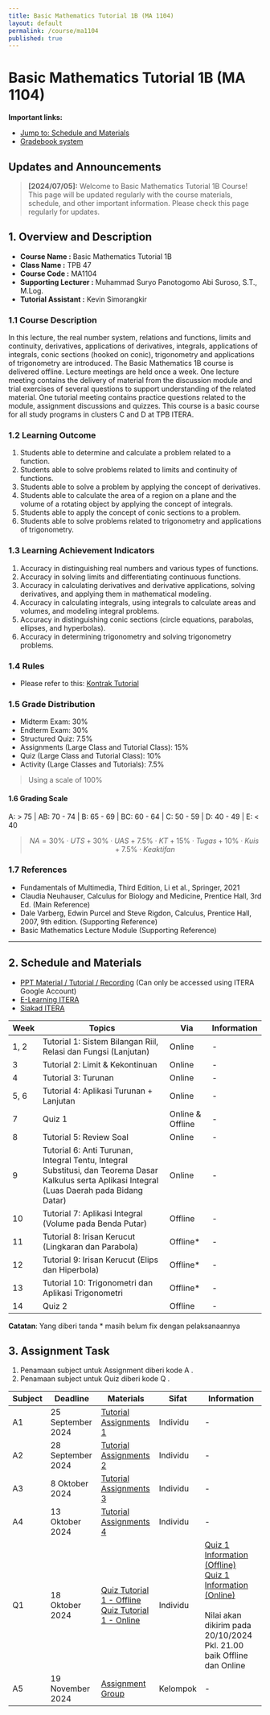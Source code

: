 ```yaml
---
title: Basic Mathematics Tutorial 1B (MA 1104)
layout: default
permalink: /course/ma1104
published: true
---
```


# Basic Mathematics Tutorial 1B (MA 1104)

**Important links:**

- [Jump to: Schedule and Materials](#2-schedule-and-materials)
- [Gradebook system](https://gradebook.kvn-tech.xyz/)

## Updates and Announcements

> **[2024/07/05]:** Welcome to Basic Mathematics Tutorial 1B Course! This page will be updated regularly with the course materials, schedule, and other important information. Please check this page regularly for updates.

## 1. Overview and Description

- **Course Name :** Basic Mathematics Tutorial 1B
- **Class Name :** TPB 47
- **Course Code :** MA1104
- **Supporting Lecturer :** Muhammad Suryo Panotogomo Abi Suroso, S.T., M.Log.
- **Tutorial Assistant :** Kevin Simorangkir

### 1.1 Course Description

In this lecture, the real number system, relations and functions, limits and continuity, derivatives, applications of derivatives, integrals, applications of integrals, conic sections (hooked on conic), trigonometry and applications of trigonometry are introduced. The Basic Mathematics 1B course is delivered offline. Lecture meetings are held once a week. One lecture meeting contains the delivery of material from the discussion module and trial exercises of several questions to support understanding of the related material. One tutorial meeting contains practice questions related to the module, assignment discussions and quizzes. This course is a basic course for all study programs in clusters C and D at TPB ITERA.

### 1.2 Learning Outcome

1. Students able to determine and calculate a problem related to a function.
2. Students able to solve problems related to limits and continuity of functions.
3. Students able to solve a problem by applying the concept of derivatives.
4. Students able to calculate the area of a region on a plane and the volume of a rotating object by applying the concept of integrals.
5. Students able to apply the concept of conic sections to a problem.
6. Students able to solve problems related to trigonometry and applications of trigonometry.

### 1.3 Learning Achievement Indicators

1. Accuracy in distinguishing real numbers and various types of functions.
2. Accuracy in solving limits and differentiating continuous functions.
3. Accuracy in calculating derivatives and derivative applications, solving derivatives, and applying them in mathematical modeling.
4. Accuracy in calculating integrals, using integrals to calculate areas and volumes, and modeling integral problems.
5. Accuracy in distinguishing conic sections (circle equations, parabolas, ellipses, and hyperbolas).
6. Accuracy in determining trigonometry and solving trigonometry problems.

### 1.4 Rules

- Please refer to this: [Kontrak Tutorial](#)

### 1.5 Grade Distribution

- Midterm Exam: 30%
- Endterm Exam: 30%
- Structured Quiz: 7.5%
- Assignments (Large Class and Tutorial Class): 15%
- Quiz (Large Class and Tutorial Class): 10%
- Activity (Large Classes and Tutorials): 7.5%

> Using a scale of 100%

#### 1.6 Grading Scale

A: > 75 | AB: 70 - 74 | B: 65 - 69 | BC: 60 - 64 | C: 50 - 59 | D: 40 - 49 | E: < 40

> $$
> NA = 30\% \cdot UTS + 30\% \cdot UAS + 7.5\% \cdot KT + 15\% \cdot Tugas + 10\% \cdot Kuis + 7.5\% \cdot Keaktifan
> $$

### 1.7 References

- Fundamentals of Multimedia, Third Edition, Li et al., Springer, 2021
- Claudia Neuhauser, Calculus for Biology and Medicine, Prentice Hall, 3rd Ed. (Main Reference)
- Dale Varberg, Edwin Purcel and Steve Rigdon, Calculus, Prentice Hall, 2007, 9th edition. (Supporting Reference)
- Basic Mathematics Lecture Module (Supporting Reference)

---

## 2. Schedule and Materials

- [PPT Material / Tutorial / Recording](https://drive.google.com/drive/u/1/folders/1kObnAf1cd80bZd88nSG3eAhKtPVwtuce) (Can only be accessed using ITERA Google Account)
- [E-Learning ITERA](https://kuliah.itera.ac.id/)
- [Siakad ITERA](http://siakad.itera.ac.id/)

| Week | Topics                                                                                                     | Via              | Information |
|------|-----------------------------------------------------------------------------------------------------------|------------------|-------------|
| 1, 2 | Tutorial 1: Sistem Bilangan Riil, Relasi dan Fungsi (Lanjutan)                                             | Online           | -           |
| 3    | Tutorial 2: Limit & Kekontinuan                                                                            | Online           | -           |
| 4    | Tutorial 3: Turunan                                                                                        | Online           | -           |
| 5, 6 | Tutorial 4: Aplikasi Turunan + Lanjutan                                                                    | Online           | -           |
| 7    | Quiz 1                                                                                                     | Online & Offline | -           |
| 8    | Tutorial 5: Review Soal                                                                                    | Online           | -           |
| 9    | Tutorial 6: Anti Turunan, Integral Tentu, Integral Substitusi, dan Teorema Dasar Kalkulus serta Aplikasi Integral (Luas Daerah pada Bidang Datar) | Online           | -           |
| 10   | Tutorial 7: Aplikasi Integral (Volume pada Benda Putar)                                                    | Offline          | -           |
| 11   | Tutorial 8: Irisan Kerucut (Lingkaran dan Parabola)                                                        | Offline*         | -           |
| 12   | Tutorial 9: Irisan Kerucut (Elips dan Hiperbola)                                                           | Offline*         | -           |
| 13   | Tutorial 10: Trigonometri dan Aplikasi Trigonometri                                                        | Offline*         | -           |
| 14   | Quiz 2                                                                                                     | Offline          | -           |

**Catatan**: Yang diberi tanda * masih belum fix dengan pelaksanaannya

## 3. Assignment Task

1. Penamaan subject untuk Assignment diberi kode A .
2. Penamaan subject untuk Quiz diberi kode Q .

| Subject | Deadline | Materials | Sifat | Information |
| ---- | ---------------- | ------- | ------| ----------- |
| A1    | 25 September 2024 | <a href="https://forms.gle/M5g1AhxDXR1JQfuq6" target="_blank">Tutorial Assignments 1</a> | Individu | - |
| A2    | 28 September 2024 | <a href="https://forms.gle/jt14yNbimFdfokdZ8" target="_blank">Tutorial Assignments 2</a> | Individu | - |
| A3    | 8 Oktober 2024    | <a href="https://forms.gle/TN9mjTcqKCqat4Cg8" target="_blank">Tutorial Assignments 3</a> | Individu | - |
| A4    | 13 Oktober 2024   | <a href="https://classroom.google.com/u/5/w/NzA3OTQ4NTEyODg1/t/all" target="_blank">Tutorial Assignments 4</a> | Individu | - |
| Q1   | 18 Oktober 2024   | <a href="https://forms.gle/qge2DZqQCDRLUyzdA" target="_blank">Quiz Tutorial 1 - Offline</a><br><a href="https://forms.gle/HGq5b4CXKHKi8F9Z6" target="_blank">Quiz Tutorial 1 - Online</a> | Individu | <a href="Quiz1.md" target="_blank">Quiz 1 Information (Offline)</a><br><a href="Quiz1-on.md" target="_blank">Quiz 1 Information (Online)</a><br><br>Nilai akan dikirim pada 20/10/2024 Pkl. 21.00 baik Offline dan Online |
| A5    | 19 November 2024  | <a href="https://group.kvn-tech.xyz/?authuser=5" target="_blank">Assignment Group</a> | Kelompok | - |



